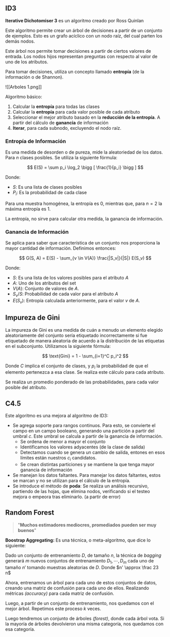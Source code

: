 ## ID3

**Iterative Dichotomiser 3** es un algoritmo creado por Ross Quinlan

Este algoritmo permite crear un árbol de decisiones a partir de un conjunto de ejemplos. Esto es un grafo acíclico con un nodo raíz, del cual parten los demás nodos.

Este árbol nos permite tomar decisiones a partir de ciertos valores de entrada. Los nodos hijos representan preguntas con respecto al valor de uno de los atributos.

Para tomar decisiones, utiliza un concepto llamado **entropía** (de la información o de Shannon).

![[Arboles 1.png]]

Algoritmo básico:

1. Calcular la **entropía** para todas las clases
2. Calcular la **entropía** para cada valor posible de cada atributo
3. Seleccionar el mejor atributo basado en la **reducción de la entropía**. A partir del cálculo de **ganancia** de información
4. **Iterar**, para cada subnodo, excluyendo el nodo raíz.

### Entropía de Información

Es una medida de desorden o de pureza, mide la aleatoriedad de los datos. Para $n$ clases posibles. Se utiliza la siguiente fórmula:

$$
E(S) = \sum p_i \log_2 \bigg [ \frac{1}{p_i} \bigg ]
$$

Donde:

- $S:$ Es una lista de clases posibles
- $P_i:$ Es la probabilidad de cada clase

Para una muestra homogénea, la entropía es $0$, mientras que, para $n{=}2$ la máxima entropía es $1$.

La entropía, no sirve para calcular otra medida, la ganancia de información.

### Ganancia de Información

Se aplica para saber que característica de un conjunto nos proporciona la mayor cantidad de información. Definimos entonces:

$$
G(S, A) = E(S) - \sum_{v \in V(A)} \frac{|S_v|}{|S|} E(S_v)
$$

Donde:

- $S$: Es una lista de los valores posibles para el atributo $A$
- $A$: Uno de los atributos del set
- $V(A):$ Conjunto de valores de $A$.
- $S_v / S:$ Probabilidad de cada valor para el atributo $A$
- $E(S_v):$ Entropía calculada anteriormente, para el valor $v$ de $A$.

## Impureza de Gini

La impureza de Gini es una medida de cuán a menudo un elemento elegido aleatoriamente del conjunto sería etiquetado incorrectamente si fue etiquetado de manera aleatoria de acuerdo a la distribución de las etiquetas en el subconjunto. Utilizamos la siguiente fórmula:

$$
\text{Gini} = 1 - \sum_{i=1}^C p_i^2
$$

Donde $C$ implica el conjunto de clases, y $p_i$ la probabilidad de que el elemento pertenezca a esa clase. Se realiza este cálculo para cada atributo.

Se realiza un promedio ponderado de las probabilidades, para cada valor posible del atributo.

## C4.5

Este algoritmo es una mejora al algoritmo de ID3:

- Se agrega soporte para rangos continuos. Para esto, se convierte el campo en un campo booleano, generando una partición a partir del umbral $c$. Este umbral se calcula a partir de la ganancia de información.
	- Se ordena de menor a mayor el conjunto
	- Identificamos los valores adyacentes (de la clase de salida)
	- Detectamos cuando se genera un cambio de salida, entones en esos límites están nuestros $c_i$ candidatos.
	- Se crean distintas particiones y se mantiene la que tenga mayor ganancia de información
- Se manejan los datos faltantes. Para manejar los datos faltantes, estos se marcan y no se utilizan para el cálculo de la entropía.
- Se introduce el método de **poda**: Se realiza un análisis recursivo, partiendo de las hojas, que elimina nodos, verificando si el testeo mejora o empeora tras eliminarlo. (a partir de error)

## Random Forest

> "**Muchos estimadores mediocres, promediados pueden ser muy buenos**"

**Boostrap Aggregating:** Es una técnica, o meta-algoritmo, que dice lo siguiente:

Dado un conjunto de entrenamiento $D$, de tamaño $n$, la técnica de *bagging* generará $m$ nuevos conjuntos de entrenamiento $D_1, \cdots, D_m$ cada uno de tamaño $n'$ tomando muestras aleatorias de $D$. Donde $n' \approx \frac 23 n$

Ahora, entrenamos un árbol para cada uno de estos conjuntos de datos, creando una matriz de confusión para cada uno de ellos. Realizando métricas *(accuracy)* para cada matriz de confusión.

Luego, a partir de un conjunto de entrenamiento, nos quedamos con el mejor árbol. Repetimos este proceso $k$ veces.

Luego tendremos un conjunto de árboles *(forest)*, donde cada árbol vota. Si la mayoría de árboles devolvieron una misma categoría, nos quedamos con esa categoría.
